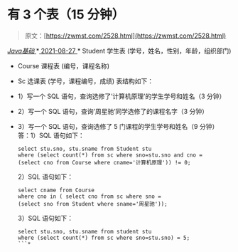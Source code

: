 <!--yml
category: 未分类
date: 0001-01-01 00:00:00
--->

# 有 3 个表（15 分钟）

> 原文：[https://zwmst.com/2528.html](https://zwmst.com/2528.html)

   [ *Java基础* ](https://zwmst.com/java%e5%9f%ba%e7%a1%80)*[ <time datetime="2021-08-27T09:34:29+08:00"> 2021-08-27 </time> ](https://zwmst.com/2528.html)  *   Student 学生表 (学号，姓名，性别，年龄，组织部门)
*   Course 课程表 (编号，课程名称)
*   Sc 选课表 (学号，课程编号，成绩)
    表结构如下：
*   1）写一个 SQL 语句，查询选修了’计算机原理’的学生学号和姓名（3 分钟）
*   2）写一个 SQL 语句，查询’周星驰’同学选修了的课程名字（3 分钟）
*   3）写一个 SQL 语句，查询选修了 5 门课程的学生学号和姓名（9 分钟）
    答：1）SQL 语句如下：

    ```
    select stu.sno, stu.sname from Student stu 
    where (select count(*) from sc where sno=stu.sno and cno = 
    (select cno from Course where cname='计算机原理')) != 0; 
    ```

    2）SQL 语句如下：

    ```
    select cname from Course 
    where cno in ( select cno from sc where sno = 
    (select sno from Student where sname='周星驰'));
    ```

    3）SQL 语句如下：

    ```
    select stu.sno, stu.sname from student stu 
    where (select count(*) from sc where sno=stu.sno) = 5; 
    ```*
